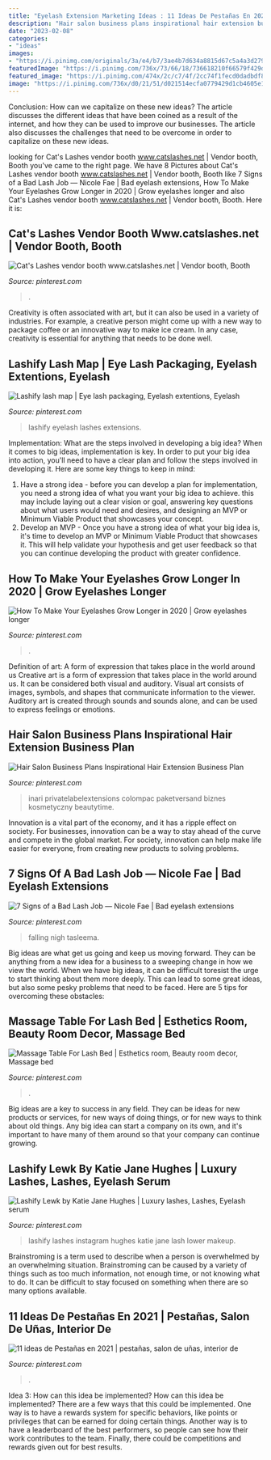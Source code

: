```yaml
---
title: "Eyelash Extension Marketing Ideas : 11 Ideas De Pestañas En 2021"
description: "Hair salon business plans inspirational hair extension business plan"
date: "2023-02-08"
categories:
- "ideas"
images:
- "https://i.pinimg.com/originals/3a/e4/b7/3ae4b7d634a8815d67c5a4a3d279a84b.jpg"
featuredImage: "https://i.pinimg.com/736x/73/66/18/736618210f66579f429d0791f7ab992b.jpg"
featured_image: "https://i.pinimg.com/474x/2c/c7/4f/2cc74f1fecd0dadbdf89f4866129f1be.jpg"
image: "https://i.pinimg.com/736x/d0/21/51/d021514ecfa0779429d1cb4605e1dc58.jpg"
---
```



Conclusion: How can we capitalize on these new ideas?
The article discusses the different ideas that have been coined as a result of the internet, and how they can be used to improve our businesses. The article also discusses the challenges that need to be overcome in order to capitalize on these new ideas.

	

		
looking for Cat&#039;s Lashes vendor booth www.catslashes.net | Vendor booth, Booth you've came to the right page. We have 8 Pictures about Cat&#039;s Lashes vendor booth www.catslashes.net | Vendor booth, Booth like 7 Signs of a Bad Lash Job — Nicole Fae | Bad eyelash extensions, How To Make Your Eyelashes Grow Longer in 2020 | Grow eyelashes longer and also Cat&#039;s Lashes vendor booth www.catslashes.net | Vendor booth, Booth. Here it is:
		
    
## Cat&#039;s Lashes Vendor Booth Www.catslashes.net | Vendor Booth, Booth

<img loading=lazy src="https://i.pinimg.com/originals/3a/e4/b7/3ae4b7d634a8815d67c5a4a3d279a84b.jpg" onerror="this.onerror=null;this.src='https://tse4.mm.bing.net/th?id=OIP.o5e9gfT4ahRwa24OHvIrZgHaFj&amp;pid=15.1';" alt="Cat&#039;s Lashes vendor booth www.catslashes.net | Vendor booth, Booth">

_Source: pinterest.com_

>. 

	

Creativity is often associated with art, but it can also be used in a variety of industries. For example, a creative person might come up with a new way to package coffee or an innovative way to make ice cream. In any case, creativity is essential for anything that needs to be done well.

    
## Lashify Lash Map | Eye Lash Packaging, Eyelash Extentions, Eyelash

<img loading=lazy src="https://i.pinimg.com/736x/68/58/46/6858468e45479f2792774129137cb4c8.jpg" onerror="this.onerror=null;this.src='https://tse2.mm.bing.net/th?id=OIP.lyXyiEF5IjBVnso3VezvOQHaIF&amp;pid=15.1';" alt="Lashify lash map | Eye lash packaging, Eyelash extentions, Eyelash">

_Source: pinterest.com_

>lashify eyelash lashes extensions. 

	

Implementation: What are the steps involved in developing a big idea?
When it comes to big ideas, implementation is key. In order to put your big idea into action, you'll need to have a clear plan and follow the steps involved in developing it. Here are some key things to keep in mind: 
1. Have a strong idea - before you can develop a plan for implementation, you need a strong idea of what you want your big idea to achieve. this may include laying out a clear vision or goal, answering key questions about what users would need and desires, and designing an MVP or Minimum Viable Product that showcases your concept. 
2. Develop an MVP - Once you have a strong idea of what your big idea is, it's time to develop an MVP or Minimum Viable Product that showcases it. This will help validate your hypothesis and get user feedback so that you can continue developing the product with greater confidence.

    
## How To Make Your Eyelashes Grow Longer In 2020 | Grow Eyelashes Longer

<img loading=lazy src="https://i.pinimg.com/736x/73/66/18/736618210f66579f429d0791f7ab992b.jpg" onerror="this.onerror=null;this.src='https://tse3.mm.bing.net/th?id=OIP.BqUom88WV6tXkvAPKBvzhgHaLG&amp;pid=15.1';" alt="How To Make Your Eyelashes Grow Longer in 2020 | Grow eyelashes longer">

_Source: pinterest.com_

>. 

	

Definition of art: A form of expression that takes place in the world around us
Creative art is a form of expression that takes place in the world around us. It can be considered both visual and auditory. Visual art consists of images, symbols, and shapes that communicate information to the viewer. Auditory art is created through sounds and sounds alone, and can be used to express feelings or emotions.

    
## Hair Salon Business Plans Inspirational Hair Extension Business Plan

<img loading=lazy src="https://i.pinimg.com/736x/d0/21/51/d021514ecfa0779429d1cb4605e1dc58.jpg" onerror="this.onerror=null;this.src='https://tse1.mm.bing.net/th?id=OIP.8lU1hCHwQEed4FwIk-rADQHaLH&amp;pid=15.1';" alt="Hair Salon Business Plans Inspirational Hair Extension Business Plan">

_Source: pinterest.com_

>inari privatelabelextensions colompac paketversand biznes kosmetyczny beautytime. 

	

Innovation is a vital part of the economy, and it has a ripple effect on society. For businesses, innovation can be a way to stay ahead of the curve and compete in the global market. For society, innovation can help make life easier for everyone, from creating new products to solving problems.

    
## 7 Signs Of A Bad Lash Job — Nicole Fae | Bad Eyelash Extensions

<img loading=lazy src="https://i.pinimg.com/originals/0b/5e/6d/0b5e6dcf40b5282df5b4015b308b17a5.jpg" onerror="this.onerror=null;this.src='https://tse1.mm.bing.net/th?id=OIP.UrOtfuaNMvFaUEeyMX9w4wHaD9&amp;pid=15.1';" alt="7 Signs of a Bad Lash Job — Nicole Fae | Bad eyelash extensions">

_Source: pinterest.com_

>falling nigh tasleema. 

	

Big ideas are what get us going and keep us moving forward. They can be anything from a new idea for a business to a sweeping change in how we view the world. When we have big ideas, it can be difficult toresist the urge to start thinking about them more deeply. This can lead to some great ideas, but also some pesky problems that need to be faced. Here are 5 tips for overcoming these obstacles: 

    
## Massage Table For Lash Bed | Esthetics Room, Beauty Room Decor, Massage Bed

<img loading=lazy src="https://i.pinimg.com/736x/2f/0c/a4/2f0ca4ca12cd69c423a63666489cb85d.jpg" onerror="this.onerror=null;this.src='https://tse1.mm.bing.net/th?id=OIP.cukla1_cC4cA4vsxliHRjgHaHa&amp;pid=15.1';" alt="Massage Table For Lash Bed | Esthetics room, Beauty room decor, Massage bed">

_Source: pinterest.com_

>. 

	

Big ideas are a key to success in any field. They can be ideas for new products or services, for new ways of doing things, or for new ways to think about old things. Any big idea can start a company on its own, and it's important to have many of them around so that your company can continue growing.

    
## Lashify Lewk By Katie Jane Hughes | Luxury Lashes, Lashes, Eyelash Serum

<img loading=lazy src="https://i.pinimg.com/736x/77/fd/31/77fd31a8b9475f933c77370f1efb7585.jpg" onerror="this.onerror=null;this.src='https://tse2.mm.bing.net/th?id=OIP.U1sG013a_DeqYCmnyUDMOAHaHY&amp;pid=15.1';" alt="Lashify Lewk by Katie Jane Hughes | Luxury lashes, Lashes, Eyelash serum">

_Source: pinterest.com_

>lashify lashes instagram hughes katie jane lash lower makeup. 

	

Brainstroming is a term used to describe when a person is overwhelmed by an overwhelming situation. Brainstroming can be caused by a variety of things such as too much information, not enough time, or not knowing what to do. It can be difficult to stay focused on something when there are so many options available.

    
## 11 Ideas De Pestañas En 2021 | Pestañas, Salon De Uñas, Interior De

<img loading=lazy src="https://i.pinimg.com/474x/2c/c7/4f/2cc74f1fecd0dadbdf89f4866129f1be.jpg" onerror="this.onerror=null;this.src='https://tse2.mm.bing.net/th?id=OIP.rxT0-30NMUxZiA7OvOmhiwAAAA&amp;pid=15.1';" alt="11 ideas de Pestañas en 2021 | pestañas, salon de uñas, interior de">

_Source: pinterest.com_

>. 

	

Idea 3: How can this idea be implemented?
How can this idea be implemented? 
There are a few ways that this could be implemented. One way is to have a rewards system for specific behaviors, like points or privileges that can be earned for doing certain things. Another way is to have a leaderboard of the best performers, so people can see how their work contributes to the team. Finally, there could be competitions and rewards given out for best results.

